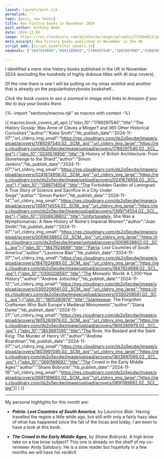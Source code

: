 ```yaml
---
layout: layouts/post.njk
permalink: ''
tags: [post, new books]
title: New history books in November 2024
post_author: Anthony Webb
date: 2024-12-01
image: https://res.cloudinary.com/ds2o5ecdw/image/upload/v1733004813/posts/Nov2024_newhistorybooks.jpg
meta_excerpt: New history books published in November in the UK
script_add: [script_bookfilter_modals.js]
newbooks: ["1847924689","0691189692","1789297540","1803997095","0300208561","0008638802"]

---
```

I identified a mere nine history books published in the UK in November 2024 (excluding the hundreds of highly dubious titles with AI slop covers). 

Of the nine there is one I will be putting on my xmas wishlist and another that is already on the popularhistorybooks bookshelf...

_Click the book covers to see a zoomed in image and links to Amazon if you like to buy your books there._

{%- import "sections/macros.njk" as macros with context -%}

{{ macros.book_covers_all_api(
[{"isbn_10":"1789297540","title":"The History Gossip: Was Anne of Cleves a Minger? and 365 Other Historical Curiosities","author":"Katie Smith","hb_publish_date":"2024-11-07","url_cldnry_img_small":"https://res.cloudinary.com/ds2o5ecdw/image/upload/acovers/1789297540.02._SCM_.jpg","url_cldnry_img_large":"https://res.cloudinary.com/ds2o5ecdw/image/upload/acovers/1789297540.02._SCL_.jpg"},{"isbn_10":"0241674956","title":"A History of British Architecture: From Stonehenge to the Shard","author":"Simon Jenkins","hb_publish_date":"2024-11-07","url_cldnry_img_small":"https://res.cloudinary.com/ds2o5ecdw/image/upload/acovers/0241674956.02._SCM_.jpg","url_cldnry_img_large":"https://res.cloudinary.com/ds2o5ecdw/image/upload/acovers/0241674956.02._SCL_.jpg"},{"isbn_10":"1399714554","title":"The Forbidden Garden of Leningrad: A True Story of Science and Sacrifice in a City Under Siege","author":"Simon Parkin","hb_publish_date":"2024-11-14","url_cldnry_img_small":"https://res.cloudinary.com/ds2o5ecdw/image/upload/acovers/1399714554.02._SCM_.jpg","url_cldnry_img_large":"https://res.cloudinary.com/ds2o5ecdw/image/upload/acovers/1399714554.02._SCL_.jpg"},{"isbn_10":"0008638802","title":"Unfortunately, She Was a Nymphomaniac: A New History of Rome's Imperial Women","author":"Joan Smith","hb_publish_date":"2024-11-07","url_cldnry_img_small":"https://res.cloudinary.com/ds2o5ecdw/image/upload/acovers/0008638802.02._SCM_.jpg","url_cldnry_img_large":"https://res.cloudinary.com/ds2o5ecdw/image/upload/acovers/0008638802.02._SCL_.jpg"},{"isbn_10":"1847924689","title":"Patria: Lost Countries of South America","author":"Laurence Blair","hb_publish_date":"2024-11-07","url_cldnry_img_small":"https://res.cloudinary.com/ds2o5ecdw/image/upload/acovers/1847924689.02._SCM_.jpg","url_cldnry_img_large":"https://res.cloudinary.com/ds2o5ecdw/image/upload/acovers/1847924689.02._SCL_.jpg"},{"isbn_10":"0300208561","title":"The Monastic World: A 1,200-Year History","author":"Andrew Jotischky","hb_publish_date":"2024-11-12","url_cldnry_img_small":"https://res.cloudinary.com/ds2o5ecdw/image/upload/acovers/0300208561.02._SCM_.jpg","url_cldnry_img_large":"https://res.cloudinary.com/ds2o5ecdw/image/upload/acovers/0300208561.02._SCL_.jpg"},{"isbn_10":"1805260979","title":"Islamesque: The Forgotten Craftsmen Who Built Europe's Medieval Monuments","author":"Diana Darke","hb_publish_date":"2024-11-21","url_cldnry_img_small":"https://res.cloudinary.com/ds2o5ecdw/image/upload/acovers/1805260979.02._SCM_.jpg","url_cldnry_img_large":"https://res.cloudinary.com/ds2o5ecdw/image/upload/acovers/1805260979.02._SCL_.jpg"},{"isbn_10":"1803997095","title":"The Rose, the Bastard and the Saint King: The Murder of Henry VI","author":"Andrew Boardman","hb_publish_date":"2024-11-07","url_cldnry_img_small":"https://res.cloudinary.com/ds2o5ecdw/image/upload/acovers/1803997095.02._SCM_.jpg","url_cldnry_img_large":"https://res.cloudinary.com/ds2o5ecdw/image/upload/acovers/1803997095.02._SCL_.jpg"},{"isbn_10":"0691189692","title":"The Crowd in the Early Middle Ages","author":"Shane Bobrycki","hb_publish_date":"2024-11-19","url_cldnry_img_small":"https://res.cloudinary.com/ds2o5ecdw/image/upload/acovers/0691189692.02._SCM_.jpg","url_cldnry_img_large":"https://res.cloudinary.com/ds2o5ecdw/image/upload/acovers/0691189692.02._SCL_.jpg"}]
) }}

---

My personal highlights for this month are:

- ___Patria: Lost Countries of South America___, by _Laurence Blair_. Having travelled the region a little while ago, but still with only a fairly hazy idea of what has happened since the fall of the Incas and today, I am keen to have a look at this book.

- ___The Crowd in the Early Middle Ages___, by _Shane Bobrycki_. A high brow take on a low brow subject? This one is already on the shelf of my co-reviewer Andy Salisbury. He is a slow reader but hopefully in a few months we will have his verdict!